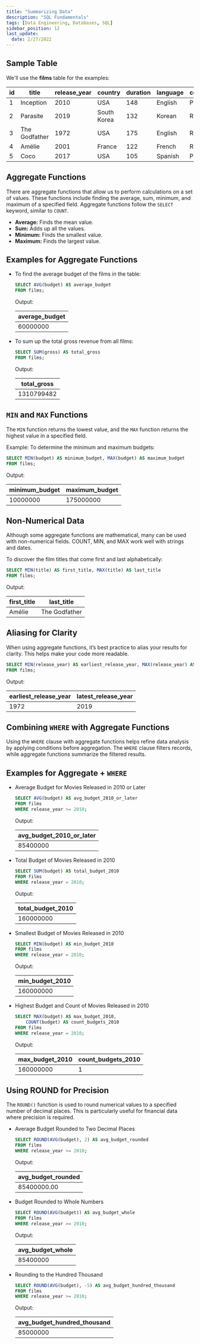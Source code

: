 ```yaml
---
title: "Summarizing Data"
description: "SQL Fundamentals"
tags: [Data Engineering, Databases, SQL]
sidebar_position: 12
last_update:
  date: 2/27/2022
---
```


## Sample Table 

We'll use the **films** table for the examples:

| id | title        | release_year | country     | duration | language | certification | gross      | budget     |
|----|--------------|--------------|-------------|----------|----------|---------------|------------|------------|
| 1  | Inception    | 2010         | USA         | 148      | English  | PG-13         | 829895144  | 160000000  |
| 2  | Parasite     | 2019         | South Korea | 132      | Korean   | R             | 257590152  | 11400000   |
| 3  | The Godfather| 1972         | USA         | 175      | English  | R             | 246120986  | 6000000    |
| 4  | Amélie       | 2001         | France      | 122      | French   | R             | 174200000  | 10000000   |
| 5  | Coco         | 2017         | USA         | 105      | Spanish  | PG            | 807082196  | 175000000  |



## Aggregate Functions

There are aggregate functions that allow us to perform calculations on a set of values. These functions include finding the average, sum, minimum, and maximum of a specified field. Aggregate functions follow the `SELECT` keyword, similar to `COUNT`.

- **Average:** Finds the mean value.
- **Sum:** Adds up all the values.
- **Minimum:** Finds the smallest value.
- **Maximum:** Finds the largest value.

## Examples for Aggregate Functions 

- To find the average budget of the films in the table:

    ```sql
    SELECT AVG(budget) AS average_budget
    FROM films;
    ```

    Output:

    | average_budget |
    |----------------|
    | 60000000       |


- To sum up the total gross revenue from all films:

    ```sql
    SELECT SUM(gross) AS total_gross
    FROM films;
    ```

    Output:

    | total_gross |
    |-------------|
    | 1310799482  |



## `MIN` and `MAX` Functions

The `MIN` function returns the lowest value, and the `MAX` function returns the highest value in a specified field. 

Example: To determine the minimum and maximum budgets:

```sql
SELECT MIN(budget) AS minimum_budget, MAX(budget) AS maximum_budget
FROM films;
```

Output:

| minimum_budget | maximum_budget |
|----------------|----------------|
| 10000000       | 175000000      |


## Non-Numerical Data

Although some aggregate functions are mathematical, many can be used with non-numerical fields. COUNT, MIN, and MAX work well with strings and dates.

To discover the film titles that come first and last alphabetically:

```sql
SELECT MIN(title) AS first_title, MAX(title) AS last_title
FROM films;
```

Output:

| first_title    | last_title    |
|----------------|---------------|
| Amélie         | The Godfather |


## Aliasing for Clarity

When using aggregate functions, it’s best practice to alias your results for clarity. This helps make your code more readable.

```sql
SELECT MIN(release_year) AS earliest_release_year, MAX(release_year) AS latest_release_year
FROM films;
```

Output:

| earliest_release_year | latest_release_year |
|-----------------------|---------------------|
| 1972                  | 2019                |



## Combining `WHERE` with Aggregate Functions

Using the `WHERE` clause with aggregate functions helps refine data analysis by applying conditions before aggregation. The `WHERE` clause filters records, while aggregate functions summarize the filtered results.


## Examples for Aggregate + `WHERE`

- Average Budget for Movies Released in 2010 or Later

    ```sql
    SELECT AVG(budget) AS avg_budget_2010_or_later
    FROM films
    WHERE release_year >= 2010;
    ```

    Output:

    | avg_budget_2010_or_later |
    |--------------------------|
    | 85400000                 |

- Total Budget of Movies Released in 2010

    ```sql
    SELECT SUM(budget) AS total_budget_2010
    FROM films
    WHERE release_year = 2010;
    ```

    Output:

    | total_budget_2010 |
    |-------------------|
    | 160000000         |

- Smallest Budget of Movies Released in 2010

    ```sql
    SELECT MIN(budget) AS min_budget_2010
    FROM films
    WHERE release_year = 2010;
    ```

    Output:

    | min_budget_2010 |
    |-----------------|
    | 160000000       |

- Highest Budget and Count of Movies Released in 2010

    ```sql
    SELECT MAX(budget) AS max_budget_2010,
        COUNT(budget) AS count_budgets_2010
    FROM films
    WHERE release_year = 2010;
    ```

    Output:

    | max_budget_2010 | count_budgets_2010 |
    |-----------------|---------------------|
    | 160000000       | 1                   |

## Using ROUND for Precision

The `ROUND()` function is used to round numerical values to a specified number of decimal places. This is particularly useful for financial data where precision is required.


- Average Budget Rounded to Two Decimal Places

    ```sql
    SELECT ROUND(AVG(budget), 2) AS avg_budget_rounded
    FROM films
    WHERE release_year >= 2010;
    ```

    Output:

    | avg_budget_rounded |
    |--------------------|
    | 85400000.00        |

- Budget Rounded to Whole Numbers

    ```sql
    SELECT ROUND(AVG(budget)) AS avg_budget_whole
    FROM films
    WHERE release_year >= 2010;
    ```

    Output:

    | avg_budget_whole |
    |------------------|
    | 85400000         |

- Rounding to the Hundred Thousand

    ```sql
    SELECT ROUND(AVG(budget), -5) AS avg_budget_hundred_thousand
    FROM films
    WHERE release_year >= 2010;
    ```

    Output:

    | avg_budget_hundred_thousand |
    |------------------------------|
    | 85000000                    |
